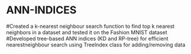 ﻿# ANN-INDICES
 #Created a k-nearest neighbour search function to find top k nearest neighbors in a dataset and tested it on the Fashion MNIST dataset
#Developed tree-based ANN indices (KD and RP-tree) for efficient nearestneighbour search using TreeIndex class for adding/removing data
